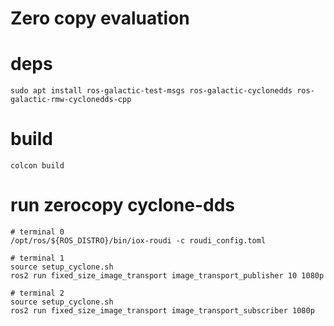 # Zero copy evaluation

# deps
```
sudo apt install ros-galactic-test-msgs ros-galactic-cyclonedds ros-galactic-rmw-cyclonedds-cpp
```

# build
```
colcon build
```

# run zerocopy cyclone-dds
```
# terminal 0
/opt/ros/${ROS_DISTRO}/bin/iox-roudi -c roudi_config.toml

# terminal 1
source setup_cyclone.sh
ros2 run fixed_size_image_transport image_transport_publisher 10 1080p

# terminal 2
source setup_cyclone.sh
ros2 run fixed_size_image_transport image_transport_subscriber 1080p
```